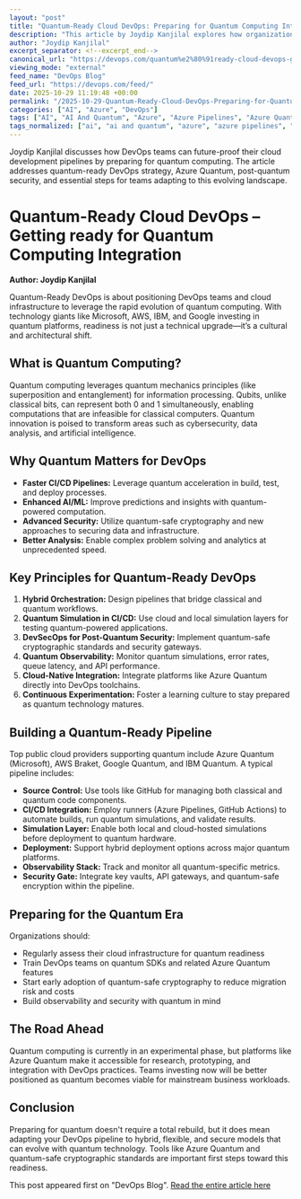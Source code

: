 ```yaml
---
layout: "post"
title: "Quantum-Ready Cloud DevOps: Preparing for Quantum Computing Integration"
description: "This article by Joydip Kanjilal explores how organizations can ready their cloud DevOps strategies for the integration of quantum computing. Covering concepts like quantum-safe cryptography, hybrid orchestration, and the role of platforms such as Azure Quantum, it offers actionable steps for DevOps teams to stay ahead in the quantum era."
author: "Joydip Kanjilal"
excerpt_separator: <!--excerpt_end-->
canonical_url: "https://devops.com/quantum%e2%80%91ready-cloud-devops-getting-ready-for-quantum-computing-integration/"
viewing_mode: "external"
feed_name: "DevOps Blog"
feed_url: "https://devops.com/feed/"
date: 2025-10-29 11:19:48 +00:00
permalink: "/2025-10-29-Quantum-Ready-Cloud-DevOps-Preparing-for-Quantum-Computing-Integration.html"
categories: ["AI", "Azure", "DevOps"]
tags: ["AI", "AI And Quantum", "Azure", "Azure Pipelines", "Azure Quantum", "Business Of DevOps", "CI/CD Pipeline", "Cloud Infrastructure", "Cloud Native Quantum", "Contributed Content", "DevOps", "Devsecops", "GitHub Actions", "Hybrid Orchestration", "Key Vaults", "Post Quantum Cryptography", "Posts", "Quantum CI/CD", "Quantum CI/CD Pipeline", "Quantum Cloud Integration", "Quantum Computing", "Quantum Computing Adoption", "Quantum Computing in DevOps", "Quantum DevOps Pipeline", "Quantum DevOps Strategy", "Quantum DevSecOps", "Quantum Machine Learning", "Quantum Observability", "Quantum Readiness", "Quantum Ready DevOps", "Quantum Safe Compliance", "Quantum Safe Security", "Quantum Simulation", "Quantum Transformation", "Social Facebook", "Social LinkedIn", "Social X"]
tags_normalized: ["ai", "ai and quantum", "azure", "azure pipelines", "azure quantum", "business of devops", "cislashcd pipeline", "cloud infrastructure", "cloud native quantum", "contributed content", "devops", "devsecops", "github actions", "hybrid orchestration", "key vaults", "post quantum cryptography", "posts", "quantum cislashcd", "quantum cislashcd pipeline", "quantum cloud integration", "quantum computing", "quantum computing adoption", "quantum computing in devops", "quantum devops pipeline", "quantum devops strategy", "quantum devsecops", "quantum machine learning", "quantum observability", "quantum readiness", "quantum ready devops", "quantum safe compliance", "quantum safe security", "quantum simulation", "quantum transformation", "social facebook", "social linkedin", "social x"]
---
```


Joydip Kanjilal discusses how DevOps teams can future-proof their cloud development pipelines by preparing for quantum computing. The article addresses quantum-ready DevOps strategy, Azure Quantum, post-quantum security, and essential steps for teams adapting to this evolving landscape.<!--excerpt_end-->

# Quantum-Ready Cloud DevOps – Getting ready for Quantum Computing Integration

**Author: Joydip Kanjilal**

Quantum-Ready DevOps is about positioning DevOps teams and cloud infrastructure to leverage the rapid evolution of quantum computing. With technology giants like Microsoft, AWS, IBM, and Google investing in quantum platforms, readiness is not just a technical upgrade—it’s a cultural and architectural shift.

## What is Quantum Computing?

Quantum computing leverages quantum mechanics principles (like superposition and entanglement) for information processing. Qubits, unlike classical bits, can represent both 0 and 1 simultaneously, enabling computations that are infeasible for classical computers. Quantum innovation is poised to transform areas such as cybersecurity, data analysis, and artificial intelligence.

## Why Quantum Matters for DevOps

- **Faster CI/CD Pipelines:** Leverage quantum acceleration in build, test, and deploy processes.
- **Enhanced AI/ML:** Improve predictions and insights with quantum-powered computation.
- **Advanced Security:** Utilize quantum-safe cryptography and new approaches to securing data and infrastructure.
- **Better Analysis:** Enable complex problem solving and analytics at unprecedented speed.

## Key Principles for Quantum-Ready DevOps

1. **Hybrid Orchestration:** Design pipelines that bridge classical and quantum workflows.
2. **Quantum Simulation in CI/CD:** Use cloud and local simulation layers for testing quantum-powered applications.
3. **DevSecOps for Post-Quantum Security:** Implement quantum-safe cryptographic standards and security gateways.
4. **Quantum Observability:** Monitor quantum simulations, error rates, queue latency, and API performance.
5. **Cloud-Native Integration:** Integrate platforms like Azure Quantum directly into DevOps toolchains.
6. **Continuous Experimentation:** Foster a learning culture to stay prepared as quantum technology matures.

## Building a Quantum-Ready Pipeline

Top public cloud providers supporting quantum include Azure Quantum (Microsoft), AWS Braket, Google Quantum, and IBM Quantum. A typical pipeline includes:

- **Source Control:** Use tools like GitHub for managing both classical and quantum code components.
- **CI/CD Integration:** Employ runners (Azure Pipelines, GitHub Actions) to automate builds, run quantum simulations, and validate results.
- **Simulation Layer:** Enable both local and cloud-hosted simulations before deployment to quantum hardware.
- **Deployment:** Support hybrid deployment options across major quantum platforms.
- **Observability Stack:** Track and monitor all quantum-specific metrics.
- **Security Gate:** Integrate key vaults, API gateways, and quantum-safe encryption within the pipeline.

## Preparing for the Quantum Era

Organizations should:

- Regularly assess their cloud infrastructure for quantum readiness
- Train DevOps teams on quantum SDKs and related Azure Quantum features
- Start early adoption of quantum-safe cryptography to reduce migration risk and costs
- Build observability and security with quantum in mind

## The Road Ahead

Quantum computing is currently in an experimental phase, but platforms like Azure Quantum make it accessible for research, prototyping, and integration with DevOps practices. Teams investing now will be better positioned as quantum becomes viable for mainstream business workloads.

## Conclusion

Preparing for quantum doesn't require a total rebuild, but it does mean adapting your DevOps pipeline to hybrid, flexible, and secure models that can evolve with quantum technology. Tools like Azure Quantum and quantum-safe cryptographic standards are important first steps toward this readiness.

This post appeared first on "DevOps Blog". [Read the entire article here](https://devops.com/quantum%e2%80%91ready-cloud-devops-getting-ready-for-quantum-computing-integration/)
